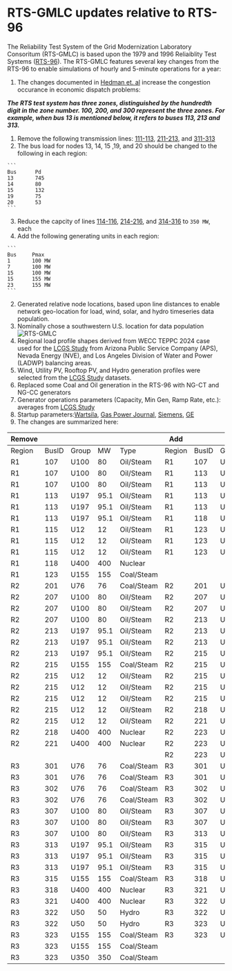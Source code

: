 # RTS-GMLC updates relative to RTS-96
The Reliability Test System of the Grid Modernization Laboratory Consoritum (RTS-GMLC) is based upon the 1979 and 1996 Reliaiblity Test Systems ([RTS-96](http://ieeexplore.ieee.org/document/780914/?arnumber=780914&tag=1)). The RTS-GMLC features several key changes from the RTS-96 to enable simulations of hourly and 5-minute operations for a year:

1. The changes documented in [Hedman et. al](http://smartgridcenter.tamu.edu/ratc/web/wp-content/uploads/2014/10/J7.pdf) increase the congestion occurance in economic dispatch problems:

  ***The RTS test system has three zones, distinguished by the hundredth digit in the zone number. 100, 200, and 300 represent the three zones. For example, when bus 13 is mentioned below, it refers to buses 113, 213 and 313.***

  1. Remove the following transmission lines: [111-113](https://github.nrel.gov/PCM/RTS-2016/blob/master/nesta_case73_ieee_rts.m#L356), [211-213](https://github.nrel.gov/PCM/RTS-2016/blob/master/nesta_case73_ieee_rts.m#L396), and [311-313](https://github.nrel.gov/PCM/RTS-2016/blob/master/nesta_case73_ieee_rts.m#L434)
  2. The bus load for nodes 13, 14, 15 ,19, and 20 should be changed to the following in each region: 

    ```
    Bus		 Pd
    13		 745
    14		 80
    15		 132
    19		 75
    20		 53
    ``` 
  3. Reduce the capcity of lines [114-116](https://github.nrel.gov/PCM/RTS-2016/blob/master/nesta_case73_ieee_rts.m#L362), [214-216](https://github.nrel.gov/PCM/RTS-2016/blob/master/nesta_case73_ieee_rts.m#L401), and [314-316](https://github.nrel.gov/PCM/RTS-2016/blob/master/nesta_case73_ieee_rts.m#439) to ```350 MW```, each
  4. Add the following generating units in each region:
  
    ```
    Bus		Pmax
    1		100 MW
    7		100 MW
    15		100 MW
    15		155 MW
    23		155 MW
    ```
  
2. Generated relative node locations, based upon line distances to enable network geo-location for load, wind, solar, and hydro timeseries data population.
  1. Nominally chose a southwestern U.S. location for data population ![RTS-GMLC](https://github.com/GridMod/RTS-GMLC/blob/master/node_re_basemap.png)
  2. Regional load profile shapes derived from WECC TEPPC 2024 case used for the [LCGS Study](http://www.nrel.gov/docs/fy16osti/64884.pdf) from Arizona Public Service Company (APS), Nevada Energy (NVE), and Los Angeles Division of Water and Power (LADWP) balancing areas.
  3. Wind, Utility PV, Rooftop PV, and Hydro generation profiles were selected from the [LCGS Study](http://www.nrel.gov/docs/fy16osti/64884.pdf) datasets.
  
3. Replaced some Coal and Oil generation in the RTS-96 with NG-CT and NG-CC generators 
  1. Generator operations parameters (Capacity, Min Gen, Ramp Rate, etc.): averages from [LCGS Study](http://www.nrel.gov/docs/fy16osti/64884.pdf)
  2. Startup parameters:[Wartsila](http://www.wartsila.com/energy/learning-center/technical-comparisons/combustion-engine-vs-gas-turbine-startup-time), [Gas Power Journal](http://gastopowerjournal.com/documents/110918_kraftwerkstechnisches_kolloquium_ccpp_as_ideal_so2.pdf), [Siemens](http://www.energy.siemens.com/us/pool/hq/power-generation/power-plants/gas-fired-power-plants/combined-cycle-powerplants/Flexible_future_for_combined_cycle_US.pdf), [GE](https://powergen.gepower.com/services/upgrade-and-life-extension/heavy-duty-gas-turbine-upgrades-f-class/ka26-fast-start.html)
  3. The changes are summarized here:
  
  | Remove |       |       |      |            | Add    |       |       |     |       |
  |--------|-------|-------|------|------------|--------|-------|-------|-----|-------|
  | Region | BusID | Group | MW   | Type       | Region | BusID | Group | MW  | Type  |
  |   R1     | 107   | U100  | 80   | Oil/Steam  | R1     | 107   | U350  | 350 | GasCC |
  | R1     | 107   | U100  | 80   | Oil/Steam  | R1     | 113   | U55   | 55  | GasCT |
  | R1     | 107   | U100  | 80   | Oil/Steam  | R1     | 113   | U55   | 55  | GasCT |
  | R1     | 113   | U197  | 95.1 | Oil/Steam  | R1     | 113   | U55   | 55  | GasCT |
  | R1     | 113   | U197  | 95.1 | Oil/Steam  | R1     | 113   | U55   | 55  | GasCT |
  | R1     | 113   | U197  | 95.1 | Oil/Steam  | R1     | 118   | U350  | 350 | GasCC |
  | R1     | 115   | U12   | 12   | Oil/Steam  | R1     | 123   | U55   | 55  | GasCT |
  | R1     | 115   | U12   | 12   | Oil/Steam  | R1     | 123   | U55   | 55  | GasCT |
  | R1     | 115   | U12   | 12   | Oil/Steam  | R1     | 123   | U55   | 55  | GasCT |
  | R1     | 118   | U400  | 400  | Nuclear    |        |       |       |     |       |
  | R1     | 123   | U155  | 155  | Coal/Steam |        |       |       |     |       |
  | R2     | 201   | U76   | 76   | Coal/Steam | R2     | 201   | U50   | 50  | Hydro |
  | R2     | 207   | U100  | 80   | Oil/Steam  | R2     | 207   | U55   | 55  | GasCT |
  | R2     | 207   | U100  | 80   | Oil/Steam  | R2     | 207   | U55   | 55  | GasCT |
  | R2     | 207   | U100  | 80   | Oil/Steam  | R2     | 213   | U55   | 55  | GasCT |
  | R2     | 213   | U197  | 95.1 | Oil/Steam  | R2     | 213   | U55   | 55  | GasCT |
  | R2     | 213   | U197  | 95.1 | Oil/Steam  | R2     | 213   | U350  | 350 | GasCC |
  | R2     | 213   | U197  | 95.1 | Oil/Steam  | R2     | 215   | U50   | 50  | Hydro |
  | R2     | 215   | U155  | 155  | Coal/Steam | R2     | 215   | U50   | 50  | Hydro |
  | R2     | 215   | U12   | 12   | Oil/Steam  | R2     | 215   | U50   | 50  | Hydro |
  | R2     | 215   | U12   | 12   | Oil/Steam  | R2     | 215   | U55   | 55  | GasCT |
  | R2     | 215   | U12   | 12   | Oil/Steam  | R2     | 215   | U55   | 55  | GasCT |
  | R2     | 215   | U12   | 12   | Oil/Steam  | R2     | 218   | U350  | 350 | GasCC |
  | R2     | 215   | U12   | 12   | Oil/Steam  | R2     | 221   | U350  | 350 | GasCC |
  | R2     | 218   | U400  | 400  | Nuclear    | R2     | 223   | U55   | 55  | GasCT |
  | R2     | 221   | U400  | 400  | Nuclear    | R2     | 223   | U55   | 55  | GasCT |
  |        |       |       |      |            | R2     | 223   | U55   | 55  | GasCT |
  | R3     | 301   | U76   | 76   | Coal/Steam | R3     | 301   | U55   | 55  | GasCT |
  | R3     | 301   | U76   | 76   | Coal/Steam | R3     | 301   | U55   | 55  | GasCT |
  | R3     | 302   | U76   | 76   | Coal/Steam | R3     | 302   | U55   | 55  | GasCT |
  | R3     | 302   | U76   | 76   | Coal/Steam | R3     | 302   | U55   | 55  | GasCT |
  | R3     | 307   | U100  | 80   | Oil/Steam  | R3     | 307   | U55   | 55  | GasCT |
  | R3     | 307   | U100  | 80   | Oil/Steam  | R3     | 307   | U55   | 55  | GasCT |
  | R3     | 307   | U100  | 80   | Oil/Steam  | R3     | 313   | U350  | 350 | GasCC |
  | R3     | 313   | U197  | 95.1 | Oil/Steam  | R3     | 315   | U55   | 55  | GasCT |
  | R3     | 313   | U197  | 95.1 | Oil/Steam  | R3     | 315   | U55   | 55  | GasCT |
  | R3     | 313   | U197  | 95.1 | Oil/Steam  | R3     | 315   | U55   | 55  | GasCT |
  | R3     | 315   | U155  | 155  | Coal/Steam | R3     | 318   | U350  | 350 | GasCC |
  | R3     | 318   | U400  | 400  | Nuclear    | R3     | 321   | U350  | 350 | GasCC |
  | R3     | 321   | U400  | 400  | Nuclear    | R3     | 322   | U55   | 55  | GasCT |
  | R3     | 322   | U50   | 50   | Hydro      | R3     | 322   | U55   | 55  | GasCT |
  | R3     | 322   | U50   | 50   | Hydro      | R3     | 323   | U350  | 350 | GasCC |
  | R3     | 323   | U155  | 155  | Coal/Steam | R3     | 323   | U350  | 350 | GasCC |
  | R3     | 323   | U155  | 155  | Coal/Steam |        |       |       |     |       |
  | R3     | 323   | U350  | 350  | Coal/Steam |        |       |       |     |       |
  
